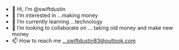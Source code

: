 - 👋 Hi, I’m @swiftdustin
- 👀 I’m interested in ...making money
- 🌱 I’m currently learning ...technology
- 💞️ I’m looking to collaborate on ... taking old money and make new money
- 📫 How to reach me ...swiftdustin83@outlook.com

<!---
swiftdustin/swiftdustin is a ✨ special ✨ repository because its `README.md` (this file) appears on your GitHub profile.
You can click the Preview link to take a look at your changes.
--->
